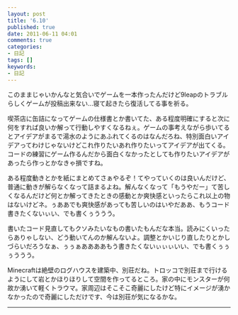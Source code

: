 ```yaml
---
layout: post
title: '6.10'
published: true
date: 2011-06-11 04:01
comments: true
categories:
- 日記
tags: []
keywords:
- 日記
---
```

このままじゃいかんなと気合いでゲームを一本作ったんだけど9leapのトラブルらしくゲームが投稿出来ない...寝て起きたら復活してる事を祈る。

喫茶店に缶詰になってゲームの仕様書とか書いてた、ある程度明確にすると次に何をすれば良いか解って行動しやすくなるねぇ。ゲームの事考えながら歩いてるとアイデアがまるで湯水のようにあふれてくるのはなんだろね、特別面白いアイデアってわけじゃないけどこれ作りたいあれ作りたいってアイデアが出てくる。コードの練習にゲーム作るんだから面白くなかったとしても作りたいアイデアがあったら作っとかなきゃ損ですね。

ある程度動きとかを紙にまとめてさぁやるぞ！てやっていくのは良いんだけど、普通に動きが解らなくなって詰まるよね。解んなくなって「もうやだー」て苦しくなるんだけど何とか解ってきたときの感動とか爽快感といったらこれ以上の物はないけどネ。ぅああでも爽快感があっても苦しいのはいやだああ、もうコード書きたくないぃい、でも書くぅううう。

書いたコード見直してもクソみたいなもの書いたもんだな本当。読みにくいったらありゃしない、どう動いてんのか解んないよ。調整とかいじり直したりとかしづらいだろうなぁ、ぅぅぁああああもう書きたくないぃぃぃいい、でも書くぅぅぅううう。

Minecraftは絶壁のログハウスを建築中、別荘だね。トロッコで別荘まで行けるようにして岩とかほりほりして空間を作ってるところ。家の中にモンスターが何故か湧いて軽くトラウマ。家周辺はそこそこ奇麗にしたけど特にイメージが湧かなかったので奇麗にしただけです、今は別荘が気になるかな。

---

